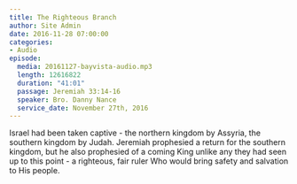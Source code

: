 ```yaml
---
title: The Righteous Branch
author: Site Admin
date: 2016-11-28 07:00:00
categories:
- Audio
episode:
  media: 20161127-bayvista-audio.mp3
  length: 12616822
  duration: "41:01"
  passage: Jeremiah 33:14-16
  speaker: Bro. Danny Nance
  service_date: November 27th, 2016
---
```

Israel had been taken captive - the northern kingdom by Assyria, the southern kingdom by Judah. Jeremiah prophesied a return for the southern kingdom, but he also prophesied of a coming King unlike any they had seen up to this point - a righteous, fair ruler Who would bring safety and salvation to His people.